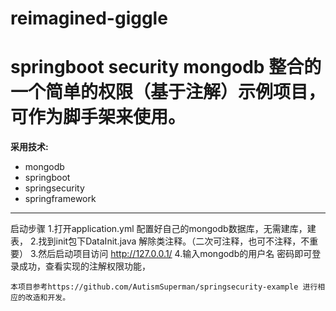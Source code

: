 # reimagined-giggle
# springboot security mongodb 整合的一个简单的权限（基于注解）示例项目，可作为脚手架来使用。

**采用技术:**
* mongodb
* springboot
* springsecurity
* springframework
----
启动步骤
1.打开application.yml 配置好自己的mongodb数据库，无需建库，建表，
2.找到init包下DataInit.java 解除类注释。（二次可注释，也可不注释，不重要）
3.然后启动项目访问 http://127.0.0.1/
4.输入mongodb的用户名 密码即可登录成功，查看实现的注解权限功能，










`本项目参考https://github.com/AutismSuperman/springsecurity-example 进行相应的改造和开发。`

